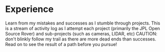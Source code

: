 # Experience
Learn from my mistakes and successes as I stumble through projects.
This is a stream of activity log as I attempt each project (primarily the JPL Open Source Rover) and sub-projects (such as cameras, LIDAR, etc)
CAUTION: don't blinkly follow my trail as there are more dead ends than successes.  Read on to see the result of a path before you pursue!

